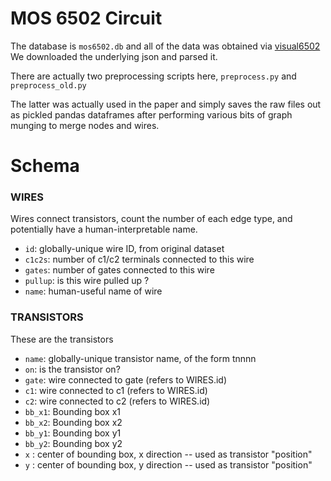 MOS 6502 Circuit
============================

The database is ```mos6502.db``` and all of the data was obtained
via [visual6502](http://visual6502.org/ ) We downloaded the underlying
json and parsed it.

There are actually two preprocessing scripts here,
``preprocess.py``
and
``preprocess_old.py``

The latter was actually used in the paper and simply saves the raw files
out as pickled pandas dataframes after performing various bits of graph
munging to merge nodes and wires. 

Schema
=======

### WIRES

Wires connect transistors, count the number of each edge type, and potentially
have a human-interpretable name. 

* ```id```: globally-unique wire ID, from original dataset
* ```c1c2s```: number of c1/c2 terminals connected to this wire
* ```gates```: number of gates connected to this wire
* ```pullup```: is this wire pulled up ? 
* ```name```: human-useful name of wire


### TRANSISTORS
These are the transistors

* ```name```: globally-unique transistor name, of the form tnnnn
* ```on```: is the transistor on? 
* ```gate```: wire connected to gate (refers to WIRES.id)
* ```c1```: wire connected to c1 (refers to WIRES.id)
* ```c2```: wire connected to c2 (refers to WIRES.id)
* ```bb_x1```: Bounding box x1
* ```bb_x2```: Bounding box x2
* ```bb_y1```: Bounding box y1
* ```bb_y2```: Bounding box y2
* ```x``` : center of bounding box, x direction -- used as transistor "position"
* ```y``` : center of bounding box, y direction -- used as transistor "position"






